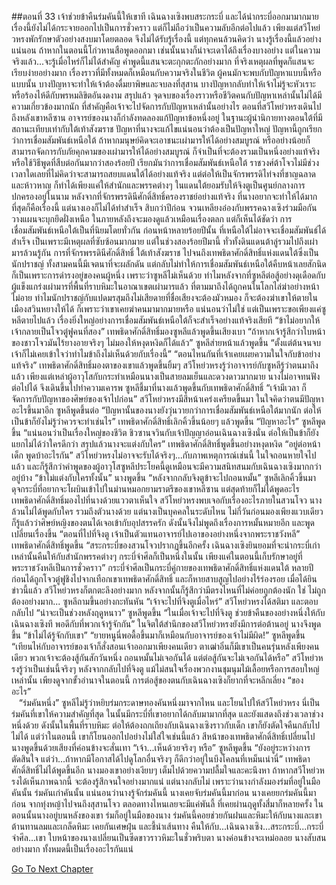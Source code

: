 ##ตอนที่ 33 เจ้าช่วยข้าคืนร่มคันนี้ให้เขาที
เฉินฉางเซิงพบสระกระบี่ และได้นำกระบี่ออกมามากมาย เรื่องนี้ยังไม่ได้กระจายออกไปเป็นการชั่วคราว แต่ก็ไม่ถือว่าเป็นความลับอีกต่อไปแล้ว
เพียงแต่สวีโหย่วหรงพักรักษาตัวอย่างสงบมาโดยตลอด จึงไม่ได้รับรู้เรื่องนี้ แต่ทุกคนล้วนคิดว่า นางรู้เรื่องนี้แล้วอย่างแน่นอน
ถ้าหากในตอนนี้โก่วหานสือพูดออกมา เช่นนั้นนางก็น่าจะเดาได้ถึงเรื่องบางอย่าง แต่ในความจริงแล้ว...จะรู้เมื่อไหร่ก็ไม่ได้สำคัญ
คำพูดนี้แสนจะตะกุกตะกักอย่างมาก ที่จริงเหตุผลที่พูดก็แสนจะเรียบง่ายอย่างมาก
เรื่องราวที่มีทั้งหมดก็เหมือนกับความจริงในชีวิต ผู้คนมักจะพบกับปัญหาแบบนี้หรือแบบนั้น บางปัญหาจะทำให้เจ้าต้องดื่มยาพิษและจบลงที่สุสาน บางปัญหากลับทำให้เจ้าไม่รู้จะหัวเราะหรือร้องไห้ดีกับพรหมลิขิตอันงดงาม สรุปแล้ว จุดจบของเรื่องราวหรือชีวิตคนกับปัญหาเหล่านั้นไม่ได้มีความเกี่ยวข้องมากนัก ที่สำคัญคือเจ้าจะไปจัดการกับปัญหาเหล่านั้นอย่างไร
ตอนที่สวีโหย่วหรงเดินไปถึงหลังเขาหลีซาน อาจารย์ของนางก็กำลังทดลองแก้ปัญหาข้อหนึ่งอยู่ ในฐานะผู้นำนิกายทางตอนใต้ที่มีสถานะเทียบเท่ากับใต้เท้าสังฆราช ปัญหาที่นางจะแก้ไขแน่นอนว่าต้องเป็นปัญหาใหญ่
ปัญหานี้ถูกเรียกว่าการเชื่อมสัมพันธ์เหนือใต้
ถ้าหากมนุษย์คิดจะเอาชนะเผ่ามารให้ได้อย่างสมบูรณ์ หรืออย่างน้อยก็สามารถจัดการกับภัยคุกคามของเผ่ามารให้ได้อย่างสมบูรณ์ ก็จำเป็นที่จะต้องรวมเป็นหนึ่งอย่างแท้จริง หรือใช้วิธีพูดที่สืบต่อกันมากว่าสองร้อยปี เรียกมันว่าการเชื่อมสัมพันธ์เหนือใต้
ราชวงศ์ต้าโจวไม่มีช่วงเวลาใดเลยที่ไม่คิดว่าจะสามารถสยบแดนใต้ได้อย่างแท้จริง แต่ต่อให้เป็นจักรพรรดิไท่จงที่ชาญฉลาดและห้าวหาญ ก็ทำได้เพียงแค่ให้สำนักและพรรคต่างๆ ในแดนใต้ยอมรับให้จิงตูเป็นศูนย์กลางการปกครองอยู่ในนาม หลังจากที่จักรพรรดินีศักดิ์สิทธิ์ครองราชย์อย่างแท้จริง ที่นางอยากจะทำให้ได้มากที่สุดก็คือเรื่องนี้ แต่นางเองก็ไม่ได้ทำสำเร็จ สิบกว่าปีก่อน จวนเหลียงอ๋องกับพรรคฉางเซิงร่วมมือกัน วางแผนจะบุกยึดฝั่งเหนือ ในภายหลังถึงจะมองดูแล้วเหมือนเรื่องตลก แต่ก็เห็นได้ชัดว่า การเชื่อมสัมพันธ์เหนือใต้เป็นที่นิยมโดยทั่วกัน
ก่อนหน้าหลายร้อยปีนั้น ที่เหนือใต้ไม่อาจจะเชื่อมสัมพันธ์ได้สำเร็จ เป็นเพราะมีเหตุผลที่ซับซ้อนมากมาย แต่ในช่วงสองร้อยปีมานี้ ทั่วทั้งดินแดนต้าลู่รวมไปถึงเผ่ามารล้วนรู้กัน การที่จักรพรรดินีศักดิ์สิทธิ์ ใต้เท้าสังฆราช ไปจนถึงเทพธิดาศักดิ์สิทธิ์แห่งแดนใต้ซึ่งเป็นนักปราชญ์ ทั้งสามคนนี้มีเจตนาที่จะผลักดัน แต่กลับไม่ทำให้การเชื่อมสัมพันธ์เหนือใต้คืบหน้าเลยสักนิด ก็เป็นเพราะการดำรงอยู่ของคนผู้หนึ่ง
เพราะว่าซูหลีไม่เห็นด้วย
ทำไมหลังจากที่ซูหลีต่อสู้อย่างดุเดือดกับผู้แข็งแกร่งเผ่ามารที่พื้นที่ราบหิมะในอาณาเขตเผ่ามารแล้ว ที่ตามมาถึงได้ถูกคนในโลกไล่ฆ่าอย่างหน้าไม่อาย ทำไมนักปราชญ์กับแปดมรสุมถึงไม่เสียดายที่ชื่อเสียงจะต้องมัวหมอง ก็จะต้องฆ่าเขาให้ตายในเมืองสวินหยางให้ได้ ก็เพราะว่าเขาเคยฆ่าคนมามากมายหรือ แน่นอนว่าไม่ใช่ แต่เป็นเพราะขอเพียงแค่ซูหลีตายไปแล้ว เรื่องยิ่งใหญ่อย่างการเชื่อมสัมพันธ์เหนือใต้ก็จะสำเร็จอย่างแท้จริงเสียที
“ข้าไม่อยากให้เจ้ากลายเป็นโจวตู๋ฟูคนที่สอง” เทพธิดาศักดิ์สิทธิ์มองซูหลีแล้วพูดขึ้นเสียงเบา “ถ้าหากเจ้ารู้สึกว่าใบหน้าของชาวโจวมันไร้ยางอายจริงๆ ไม่มองให้หงุดหงิดก็ได้แล้ว”
ซูหลีส่ายหน้าแล้วพูดขึ้น “ตั้งแต่ต้นจนจบเจ้าก็ไม่เคยเข้าใจว่าทำไมข้าถึงไม่เห็นด้วยกับเรื่องนี้”
“ตอนไหนกันที่เจ้าเคยเผยความในใจกับข้าอย่างแท้จริง” เทพธิดาศักดิ์สิทธิ์มองตาของเขาแล้วพูดขึ้นยิ้มๆ
สวีโหย่วหรงรู้ว่าอาจารย์กับซูหลีรู้ว่าตนมาถึงแล้ว เพียงแต่เหล่าผู้อาวุโสกับกระทำเหมือนนางเป็นสายลมเย็นและดวงดาวมากมาย นางไม่อาจทนฟังต่อไปได้ จึงเดินขึ้นไปทำความเคารพ
ซูหลีชี้มาที่นางแล้วพูดขึ้นกับเทพธิดาศักดิ์สิทธิ์ “เจ้ามีเวลา ก็จัดการกับปัญหาของศิษย์ของเจ้าไปก่อน”
สวีโหย่วหรงมีสีหน้าเคร่งเครียดขึ้นมา ในใจคิดว่าตนมีปัญหาอะไรขึ้นมาอีก
ซูหลีพูดขึ้นต่อ “ปัญหานั้นของนางยังวุ่นวายกว่าการเชื่อมสัมพันธ์เหนือใต้มากนัก ต่อให้เป็นข้าก็ยังไม่รู้ว่าควรจะทำเช่นไร”
เทพธิดาศักดิ์สิทธิ์เลิกคิ้วขึ้นน้อยๆ แล้วพูดขึ้น “ปัญหาอะไร”
ซูหลีพูดขึ้น “แน่นอนว่าเป็นเรื่องใหญ่ของชีวิต ชิวซานจวินกับเจ้าปัญญาอ่อนเฉินฉางเซิงนั่น ต่อให้เป็นข้าก็ยังแยกไม่ได้ว่าใครดีกว่า สรุปแล้วนางจะแต่งกับใคร”
เทพธิดาศักดิ์สิทธิ์พูดขึ้นอย่างหงุดหงิด “อยู่ต่อหน้าเด็ก พูดบ้าอะไรกัน”
สวีโหย่วหรงไม่อาจจะรับได้จริงๆ...กับภาพเหตุการณ์เช่นนี้ ในใจถอนหายใจไปแล้ว และก็รู้สึกว่าคำพูดของผู้อาวุโสซูหลีประโยคนี้ดูเหมือนจะมีความสนิทสนมกับเฉินฉางเซิงมากกว่าอยู่บ้าง
“ข้าไม่แต่งกับใครทั้งนั้น” นางพูดขึ้น “หลังจากกลับจิงตูข้าจะไปถอนหมั้น”
ซูหลีเลิกคิ้วขึ้นมา ดุจกระบี่ที่อยากจะโผบินเข้าไปในม่านหมอกยามราตรีของเขาหลีซาน แต่สุดท้ายก็ไม่ได้พูดอะไร
เทพธิดาศักดิ์สิทธิ์มองไปที่นางด้วยแววตาเห็นใจ สวีโหย่วหรงพบเจอกับเรื่องอะไรภายในสวนโจว นางล้วนไม่ได้พูดกับใคร รวมถึงตัวนางด้วย แต่นางเป็นบุคคลในระดับไหน ไม่กี่วันก่อนมองเพียงแวบเดียว ก็รู้แล้วว่าศิษย์หญิงของตนได้เจอเข้ากับอุปสรรครัก ดังนั้นจึงไม่พูดถึงเรื่องการหมั้นหมายอีก และพูดเปลี่ยนเรื่องขึ้น “ตอนที่ไปที่จิงตู เจ้าเป็นตัวแทนอาจารย์ไปเอาของอย่างหนึ่งจากพระราชวังหลี”
เทพธิดาศักดิ์สิทธิ์พูดขึ้น “สระกระบี่ของสวนโจวปรากฏขึ้นอีกครั้ง เฉินฉางเซิงยินยอมที่จะนำกระบี่เก่าเหล่านั้นคืนให้กับสำนักพรรคต่างๆ กระบี่จำศีลก็เป็นหนึ่งในนั้น เพียงแค่ในตอนนี้เก็บรักษาอยู่ที่พระราชวังหลีเป็นการชั่วคราว”
กระบี่จำศีลเป็นกระบี่คู่กายของเทพธิดาศักดิ์สิทธิ์แห่งแดนใต้ หลายปีก่อนได้ถูกโจวตู๋ฟูชิงไปจากเทือกเขาเทพธิดาศักดิ์สิทธิ์ และก็หายสาบสูญไปอย่างไร้ร่องรอย
เมื่อได้ยินข่าวนี้แล้ว สวีโหย่วหรงก็ตกตะลึงอย่างมาก หลังจากนั้นก็รู้สึกว่ามีตรงไหนที่ไม่ค่อยถูกต้องนัก
ใช่ ไม่ถูกต้องอย่างมาก...
ซูหลีถามขึ้นอย่างกะทันหัน “เจ้าจะไปที่จิงตูเมื่อไหร่”
สวีโหย่วหรงได้สติมา และตอบกลับไป “น่าจะเป็นช่วงหลังฤดูหนาว”
ซูหลีพูดขึ้น “ในเมื่อเจ้าจะไปที่จิงตู ช่วยข้าคืนของอย่างหนึ่งให้กับเฉินฉางเซิงที พอดีกับที่พวกเจ้ารู้จักกัน”
ในจิตใต้สำนึกของสวีโหย่วหรงยังมีการต่อต้านอยู่ นางจึงพูดขึ้น “ข้าไม่ได้รู้จักกับเขา”
“ยายหนูนี่พอดื้อขึ้นมาก็เหมือนกับอาจารย์ของเจ้าไม่มีผิด!”
ซูหลีพูดขึ้น “เทียนไห่กับอาจารย์ของเจ้าก็สั่งสอนเจ้าออกมาเพียงคนเดียว ตาเฒ่าอิ๋นก็มีเขาเป็นคนรุ่นหลังเพียงคนเดียว พวกเจ้าจะต้องสู้กันสักวันหนึ่ง ถอนหมั้นไม่เจอกันได้ แต่ต่อสู้กันจะไม่เจอกันได้หรือ”
สวีโหย่วหรงรู้ว่าเป็นเช่นนี้จริงๆ หลังจากกลับไปที่จิงตู แม้ไม่สนใจเรื่องพวกงานชุมนุมไม้เลื้อยหรือการสอบใหญ่เหล่านั้น เพียงดูจากขั้วอำนาจในตอนนี้ การต่อสู้ของตนกับเฉินฉางเซิงก็ยากที่จะหลีกเลี่ยง
“ของอะไร”                                                                                                                          
“ร่มคันหนึ่ง”
ซูหลีไม่รู้ว่าหยิบร่มกระดาษทองคันหนึ่งมาจากไหน และโยนไปให้สวีโหย่วหรง
นี่เป็นร่มคันที่เขาให้ความสำคัญที่สุด ในนั้นมีกระบี่ที่เขาอยากได้กลับมามากที่สุด และยังแสดงถึงช่วงเวลาช่วงหนึ่งด้วย
ดังนั้นในพื้นที่ราบหิมะ ต่อให้ต้องถกเถียงกับเฉินฉางเซิงราวกับเด็ก เขาก็ยังตัดใจคืนกลับไปไม่ได้
แต่ว่าในตอนนี้ เขาก็โยนออกไปอย่างไม่ใส่ใจเช่นนี้แล้ว
สีหน้าของเทพธิดาศักดิ์สิทธิ์เปลี่ยนไป นางพูดขึ้นด้วยเสียงที่ค่อนข้างจะสั่นเทา “เจ้า...เห็นด้วยจริงๆ หรือ”
ซูหลีพูดขึ้น “ยังอยู่ระหว่างการตัดสินใจ แต่ว่า...ถ้าหากมีโอกาสได้ไปดูโลกอื่นจริงๆ ก็ดีกว่าอยู่ในบึงโคลนที่เหม็นเน่านี่”
เทพธิดาศักดิ์สิทธิ์ไม่ได้พูดขึ้นอีก นางมองเขาอย่างเงียบๆ เต็มไปด้วยความปลื้มใจและคะนึงหา
ถ้าหากสวีโหย่วหรงได้เห็นภาพฉากนี้ จะต้องรู้สึกจนใจอย่างมากแน่ แต่นางกลับไม่
เพราะว่านางกำลังมองร่มที่อยู่ในมือคันนั้น ร่มคันเก่าคันนั้น
แน่นอนว่านางรู้จักร่มคันนี้
นางเคยจับร่มคันนี้มาก่อน
นางเคยยกร่มคันนี้มาก่อน
จากทุ่งหญ้าไปจนถึงสุสานโจว
ตลอดทางไหนเลยจะมีแค่พันลี้ ที่เคยผ่านฤดูทั้งสี่มาก็หลายครั้ง
ในตอนนั้นนางอยู่บนหลังของเขา ร่มก็อยู่ในมือของนาง
ร่มคันนี้คอยช่วยกันฝนและหิมะให้กับนางและเขา ต้านทานลมและเกล็ดหิมะ เคยกันเศษฝุ่น และชี้นำเส้นทาง
คืนให้กับ...เฉินฉางเซิง...สระกระบี่...กระบี่จำศีล...เขา
ใบหน้าของนางเปลี่ยนเป็นซีดขาวราวหิมะในชั่วพริบตา
นางค่อนข้างจะเหม่อลอย
นางสับสนอย่างมาก
ทั้งหมดนี้เป็นเรื่องอะไรกันแน่


[Go To Next Chapter]( ./465.md)